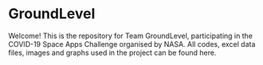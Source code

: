# GroundLevel
Welcome! 
This is the repository for Team GroundLevel, participating in the COVID-19 Space Apps Challenge organised by NASA.
All codes, excel data files, images and graphs used in the project can be found here.
